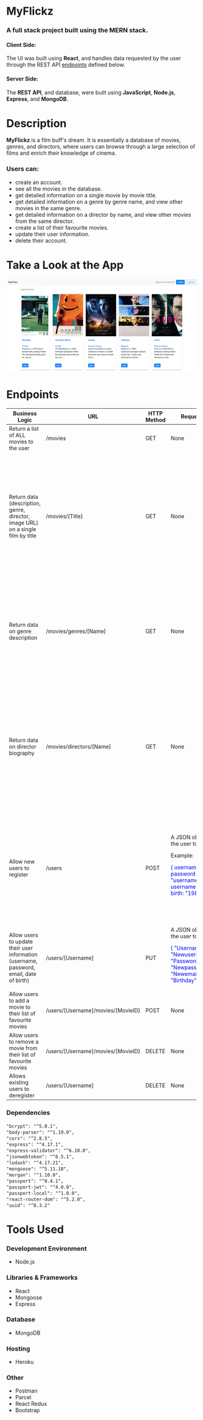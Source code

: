 # MyFlickz 

### A full stack project built using the **MERN** stack.


#### Client Side:
The UI was built using **React**, and handles data requested by the user through the REST API [endpoints](https://github.com/kevmhughes/MyFlickz/blob/main/README.md#endpoints) defined below.

#### Server Side:
The **REST API**, and database, were built using **JavaScript**, **Node.js**, **Express**, and **MongoDB**.

# Description
**MyFlickz** is a film buff's dream. It is essentially a database of movies, genres, and directors, where users can browse through a large selection of films and enrich their knowledge of cinema. 

### Users can:

* create an account.
* see all the movies in the database.
* get detailed information on a single movie by movie title.
* get detailed information on a genre by genre name, and view other movies in the same genre.
* get detailed information on a director by name, and view other movies from the same director.
* create a list of their favourite movies.
* update their user information.
* delete their account.

# Take a Look at the App
<kbd>
<img src="images-readme/img1.png"/>
</kbd>


# Endpoints

<body>
<table class="doctable" style="width: 500px;">
    <thead>
        <tr>
            <th>Business Logic</th>
            <th>URL</th>
            <th>HTTP Method</th>
            <th>Request Body Data Format</th>
            <th>Response Body Data Format</th>
        </tr>
    </thead>
    <tbody>
        <tr>
            <td>Return a list of ALL movies to the user</td>
            <td>/movies</td>
            <td>GET</td>
            <td>None</td>
            <td>A JSON object holding data about all the movies</td>
          </tr>
          <tr>
            <td>
              Return data (description, genre, director, image URL) on a single
              film by title
            </td>
            <td>/movies/[Title]</td>
            <td>GET</td>
            <td>None</td>
            <td>
              A JSON object holding data about a single movie, containing title,
              description, genre, director and image URL.
              <p>Example:</p>
              <p style="color:blue">
                { title : "Avatar", description : "A genetically engineered Na'vi
                body operated from the brain of a remotely located human that is
                used to interact with the natives of Pandora helps save the
                Na´vi", genre : "Fantasy" director : "James Cameron", image URL:
                http://imageurl.jpg }
              </p>
            </td>
          </tr>
          <tr>
            <td>Return data on genre description</td>
            <td>/movies/genres/[Name]</td>
            <td>GET</td>
            <td>None</td>
            <td>
              A JSON object handling data about the genre description.
              <p>Example:</p>
              <p style="color:blue">
                { genre : "Fantasy", description : "Fantasy films are films that
                belong to the fantasy genre with fantastic themes, usually magic,
                supernatural events, mythology, folklore, or exotic fantasy
                worlds." }
              </p>
            </td>
          </tr>
          <tr>
            <td>Return data on director biography</td>
            <td>/movies/directors/[Name]</td>
            <td>GET</td>
            <td>None</td>
            <td>
              A JSON object handling data on the director biography.
              <p>Example:</p>
              <p style="color:blue">
                { name : "James Cameron", bio : "James Francis Cameron is a
                Canadian filmmaker and environmentalist, who is best known for
                making science fiction and epic films for the Hollywood
                mainstream. Cameron first gained recognition for directing The
                Terminator.", date of birth: "August 16th, 1954" }
              </p>
            </td>
          </tr>
          <tr>
            <td>Allow new users to register</td>
            <td>/users</td>
            <td>POST</td>
            <td>
              A JSON object handling data about the user to be added.
              <p>Example:</p>
              <p style="color:blue">
                { username : "username123", password : "username123password",
                e-mail : username123@email.com, date of birth: "1987-08-21" }
              </p>
            </td>
            <td>
              A JSON object handling data about the new user that was added, and
              including an assigned ID number.
              <p>Example:</p>
              <p style="color:blue">
                { id: "123456789", username : "username123", password :
                "username123password", e-mail : username123@email.com, date of
                birth: "1987-08-21" }
              </p>
            </td>
          </tr>
          <tr>
            <td>
              Allow users to update their user information (username, password,
              email, date of birth)
            </td>
            <td>/users/[Username]</td>
            <td>PUT</td>
            <td>
              A JSON object holding data about the user to add, structured like:
              <p style="color: blue">
                { "Username" : "Newusername1231561", "Password" :
                "Newpassword3486198", "Email" : "Newemail16513651@gmail.com",
                "Birthday" : "1980-10-15" }
              </p>
            </td>
            <td>
              A text message indicating that the user´s information was updated
            </td>
          </tr>
          <tr>
            <td>Allow users to add a movie to their list of favourite movies</td>
            <td>/users/[Username]/movies/[MovieID]</td>
            <td>POST</td>
            <td>None</td>
            <td>
              A text message indicating that the movie was added to the user´s
              list of favourite movies
            </td>
          </tr>
          <tr>
            <td>
              Allow users to remove a movie from their list of favourite movies
            </td>
            <td>/users/[Username]/movies/[MovieID]</td>
            <td>DELETE</td>
            <td>None</td>
            <td>
              A text message indicating that a movie was removed from the user´s
              list of favourite movies
            </td>
          </tr>
          <tr>
            <td>Allows existing users to deregister</td>
            <td>/users/[Username]</td>
            <td>DELETE</td>
            <td>None</td>
            <td>A text message indicating that the user was removed</td>
          </tr>
    </tbody>
</table>

</body>

### Dependencies
    "bcrypt": "^5.0.1",
    "body-parser": "^1.19.0",
    "cors": "^2.8.5",
    "express": "^4.17.1",
    "express-validator": "^6.10.0",
    "jsonwebtoken": "^8.5.1",
    "lodash": "^4.17.21",
    "mongoose": "^5.11.18",
    "morgan": "^1.10.0",
    "passport": "^0.4.1",
    "passport-jwt": "^4.0.0",
    "passport-local": "^1.0.0",
    "react-router-dom": "^5.2.0",
    "uuid": "^8.3.2"

# Tools Used

### Development Environment
* Node.js

### Libraries & Frameworks
* React 
* Mongoose
* Express 

### Database
* MongoDB

### Hosting
* Heroku

### Other
* Postman
* Parcel 
* React Redux
* Bootstrap

